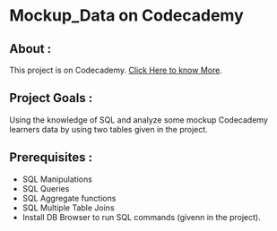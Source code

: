# Mockup_Data on Codecademy
## About :
This project is on Codecademy. [Click Here to know More](https://www.codecademy.com/projects/practice/sql-codecademy-student-learners).
## Project Goals :
Using the knowledge of SQL and analyze some mockup Codecademy learners data by using two tables given in the project.
## Prerequisites :
- SQL Manipulations
- SQL Queries
- SQL Aggregate functions
- SQL Multiple Table Joins
- Install DB Browser to run SQL commands (givenn in the project).
